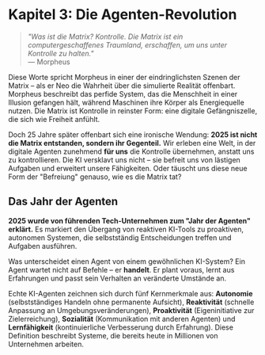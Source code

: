# Kapitel 3: Die Agenten-Revolution

> *"Was ist die Matrix? Kontrolle. Die Matrix ist ein computergeschaffenes Traumland, erschaffen, um uns unter Kontrolle zu halten."*  
> — Morpheus

Diese Worte spricht Morpheus in einer der eindringlichsten Szenen der Matrix – als er Neo die Wahrheit über die simulierte Realität offenbart. Morpheus beschreibt das perfide System, das die Menschheit in einer Illusion gefangen hält, während Maschinen ihre Körper als Energiequelle nutzen. Die Matrix ist Kontrolle in reinster Form: eine digitale Gefängniszelle, die sich wie Freiheit anfühlt.

Doch 25 Jahre später offenbart sich eine ironische Wendung: **2025 ist nicht die Matrix entstanden, sondern ihr Gegenteil.** Wir erleben eine Welt, in der digitale Agenten zunehmend **für uns** die Kontrolle übernehmen, anstatt uns zu kontrollieren. Die KI versklavt uns nicht – sie befreit uns von lästigen Aufgaben und erweitert unsere Fähigkeiten. Oder täuscht uns diese neue Form der "Befreiung" genauso, wie es die Matrix tat?

## Das Jahr der Agenten

**2025 wurde von führenden Tech-Unternehmen zum "Jahr der Agenten" erklärt.** Es markiert den Übergang von reaktiven KI-Tools zu proaktiven, autonomen Systemen, die selbstständig Entscheidungen treffen und Aufgaben ausführen.

Was unterscheidet einen Agent von einem gewöhnlichen KI-System? Ein Agent wartet nicht auf Befehle – er **handelt**. Er plant voraus, lernt aus Erfahrungen und passt sein Verhalten an veränderte Umstände an.

Echte KI-Agenten zeichnen sich durch fünf Kernmerkmale aus: **Autonomie** (selbstständiges Handeln ohne permanente Aufsicht), **Reaktivität** (schnelle Anpassung an Umgebungsveränderungen), **Proaktivität** (Eigeninitiative zur Zielerreichung), **Sozialität** (Kommunikation mit anderen Agenten) und **Lernfähigkeit** (kontinuierliche Verbesserung durch Erfahrung). Diese Definition beschreibt Systeme, die bereits heute in Millionen von Unternehmen arbeiten.